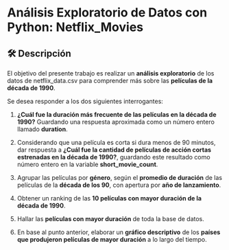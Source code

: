 # Análisis Exploratorio de Datos con Python: Netflix_Movies  

## 🛠️ Descripción
El objetivo del presente trabajo es realizar un **análisis exploratorio** de los datos de netflix_data.csv para comprender más sobre las **películas de la década de 1990**.  

Se desea responder a los dos siguientes interrogantes:  

1. **¿Cuál fue la duración más frecuente de las películas en la década de 1990?** Guardando una respuesta aproximada como un número entero llamado **duration**.  

2. Considerando que una película es corta si dura menos de 90 minutos, dar respuesta a **¿Cuál fue la cantidad de películas de acción cortas estrenadas en la década de 1990?**, guardando este resultado como número entero en la variable **short_movie_count**.
   
3. Agrupar las películas por **género**, según el **promedio de duración** de las películas de la **década de los 90**, con apertura por **año de lanzamiento**.

4. Obtener un ranking de las **10 películas con mayor duración de la década de 1990**.

5. Hallar las **películas con mayor duración** de toda la base de datos.

6. En base al punto anterior, elaborar un **gráfico descriptivo** de los **países que produjeron películas de mayor duración** a lo largo del tiempo.


